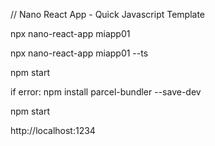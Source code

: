 // Nano React App - Quick Javascript Template

npx nano-react-app miapp01

npx nano-react-app miapp01 --ts

npm start 

if error:
  npm install parcel-bundler --save-dev
  
npm start

http://localhost:1234
